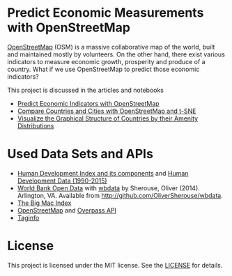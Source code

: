 # Predict Economic Measurements with OpenStreetMap

[OpenStreetMap](https://www.openstreetmap.org/) (OSM) is a massive collaborative map of the world, built and maintained mostly by volunteers. On the other hand, there exist various indicators to measure economic growth, prosperity and produce of a country. What if we use OpenStreetMap to predict those economic indicators?

This project is discussed in the articles and notebooks
- [Predict Economic Indicators with OpenStreetMap](https://janakiev.com/blog/osm-predict-economic-indicators/)
- [Compare Countries and Cities with OpenStreetMap and t-SNE](https://janakiev.com/blog/osm-compare-countries-and-cities/)
- [Visualize the Graphical Structure of Countries by their Amenity Distributions](graphical-structure-amenities.ipynb)

# Used Data Sets and APIs
- [Human Development Index and its components](http://hdr.undp.org/en/composite/HDI) and [Human Development Data (1990-2015)](http://hdr.undp.org/en/data)
- [World Bank Open Data](https://data.worldbank.org/) with [wbdata](https://github.com/OliverSherouse/wbdata) by Sherouse, Oliver (2014). Arlington, VA. Available from http://github.com/OliverSherouse/wbdata.
- [The Big Mac Index](https://www.economist.com/content/big-mac-index)
- [OpenStreetMap](https://www.openstreetmap.org/) and [Overpass API](https://wiki.openstreetmap.org/wiki/Overpass_API)
- [Taginfo](https://taginfo.openstreetmap.org/)

# License 
This project is licensed under the MIT license. See the [LICENSE](LICENSE) for details.
